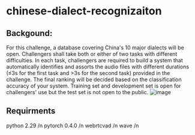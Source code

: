 # chinese-dialect-recognizaiton
## Backgound:
For this challenge, a database covering China's 10 major dialects will be open. Challengers shall take both or either of two tasks with different difficulties.  In each task, challengers are required to build a system that automatically identifies and assorts the audio files with different durations (≤3s for the first task and >3s for the second task) provided in the challenge. The final ranking will be decided based on the classification accuracy of your system.  Training set and development set is open for challengers' use but the test set is not open to the public.
![image](http://github.com/itmyhome2013/readme_add_pic/raw/master/images/nongshalie.jpg)

## Requirments
python 2.29 /n
pytorch 0.4.0 /n
webrtcvad /n
wave /n
